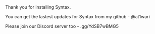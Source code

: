 Thank you for installing Syntax.

You can get the lastest updates for Syntax from my github - @at1wari

Please join our Discord server too - .gg/YdSB7wBMG5
